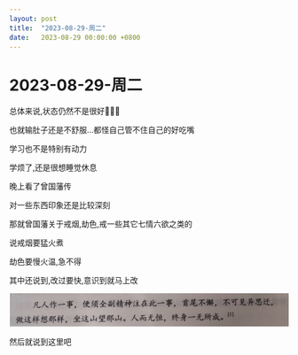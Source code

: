 ```yaml
---
layout: post
title:  "2023-08-29-周二"
date:   2023-08-29 00:00:00 +0800
---
```




# 2023-08-29-周二



总体来说,状态仍然不是很好🤣🤣🤣

也就输肚子还是不舒服...都怪自己管不住自己的好吃嘴

学习也不是特别有动力

学烦了,还是很想睡觉休息



晚上看了曾国藩传

对一些东西印象还是比较深刻

那就曾国藩关于戒烟,劫色,戒一些其它七情六欲之类的

说戒烟要猛火煮

劫色要慢火温,急不得

其中还说到,改过要快,意识到就马上改

![image-20230916044358302](https://raw.githubusercontent.com/i1oveyou/2023-year/master/_posts/img/image-20230916044358302.png)

然后就说到这里吧
